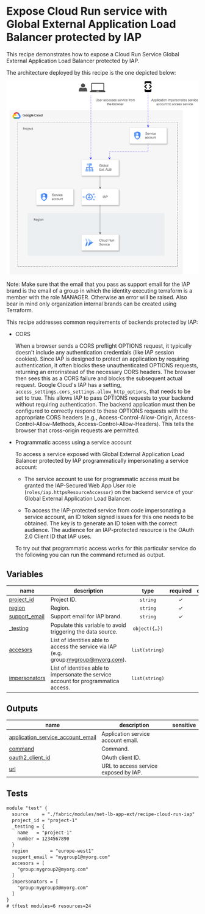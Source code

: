 # Expose Cloud Run service with Global External Application Load Balancer protected by IAP

This recipe demonstrates how to expose a Cloud Run Service Global External Application Load Balancer protected by IAP.

The architecture deployed by this recipe is the one depicted below:

![Architecture](./diagram.png)

Note: Make sure that the email that you pass as support email for the IAP brand is the email of a group in which the identity executing terraform is a member with the role MANAGER. Otherwise an error will be raised. Also bear in mind only organization internal brands can be created using Terraform.  

This recipe addresses common requirements of backends protected by IAP:

* CORS

  When a browser sends a CORS preflight OPTIONS request, it typically doesn't include any authentication credentials (like IAP session cookies). Since IAP is designed to protect an application by requiring authentication, it often blocks these unauthenticated OPTIONS requests, returning an errorinstead of the necessary CORS headers. The browser then sees this as a CORS failure and blocks the subsequent actual request.
  Google Cloud's IAP has a setting, `access_settings.cors_settings.allow_http_options`, that needs to be set to true. This allows IAP to pass OPTIONS requests to your backend without requiring authentication. The backend application must then be configured to correctly respond to these OPTIONS requests with the appropriate CORS headers (e.g., Access-Control-Allow-Origin, Access-Control-Allow-Methods, Access-Control-Allow-Headers). This tells the browser that cross-origin requests are permitted.

* Programmatic access using a service account

  To access a service exposed with Global External Application Load Balancer protected by IAP programmatically impersonating a service account:

  * The service account to use for programmatic access must be granted the IAP-Secured Web App User role (`roles/iap.httpsResourceAccessor`) on the backend service of your Global External Application Load Balancer.

  * To access the IAP-protected service from code impersonating a service account, an ID token signed issues for this one needs to be obtained. The key is to generate an ID token with the correct audience. The audience for an IAP-protected resource is the OAuth 2.0 Client ID that IAP uses.

  To try out that programmatic access works for this particular service do the following you can run the command returned as output.
<!-- BEGIN TFDOC -->
## Variables

| name | description | type | required | default |
|---|---|:---:|:---:|:---:|
| [project_id](variables.tf#L39) | Project ID. | <code>string</code> | ✓ |  |
| [region](variables.tf#L44) | Region. | <code>string</code> | ✓ |  |
| [support_email](variables.tf#L49) | Support email for IAP brand. | <code>string</code> | ✓ |  |
| [_testing](variables.tf#L17) | Populate this variable to avoid triggering the data source. | <code title="object&#40;&#123;&#10;  name             &#61; string&#10;  number           &#61; number&#10;  services_enabled &#61; optional&#40;list&#40;string&#41;, &#91;&#93;&#41;&#10;&#125;&#41;">object&#40;&#123;&#8230;&#125;&#41;</code> |  | <code>null</code> |
| [accesors](variables.tf#L27) | List of identities able to access the service via IAP (e.g. group:mygroup@myorg.com). | <code>list&#40;string&#41;</code> |  | <code>&#91;&#93;</code> |
| [impersonators](variables.tf#L33) | List of identities able to impersonate the service account for programmatica access. | <code>list&#40;string&#41;</code> |  | <code>&#91;&#93;</code> |

## Outputs

| name | description | sensitive |
|---|---|:---:|
| [application_service_account_email](outputs.tf#L26) | Application service account email. |  |
| [command](outputs.tf#L31) | Command. |  |
| [oauth2_client_id](outputs.tf#L40) | OAuth client ID. |  |
| [url](outputs.tf#L45) | URL to access service exposed by IAP. |  |
<!-- END TFDOC -->
## Tests

```hcl
module "test" {
  source     = "./fabric/modules/net-lb-app-ext/recipe-cloud-run-iap"
  project_id = "project-1"
  _testing = {
    name   = "project-1"
    number = 1234567890
  }
  region        = "europe-west1"
  support_email = "mygroup1@myorg.com"
  accesors = [
    "group:mygroup2@myorg.com"
  ]
  impersonators = [
    "group:mygroup3@myorg.com"
  ]
}
# tftest modules=6 resources=24
```
